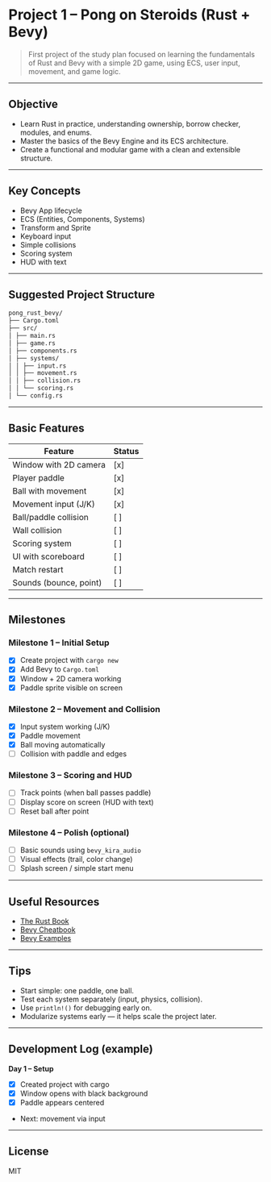 # Project 1 – Pong on Steroids (Rust + Bevy)

> First project of the study plan focused on learning the fundamentals of Rust and Bevy with a simple 2D game, using ECS, user input, movement, and game logic.

---

## Objective

- Learn Rust in practice, understanding ownership, borrow checker, modules, and enums.
- Master the basics of the Bevy Engine and its ECS architecture.
- Create a functional and modular game with a clean and extensible structure.

---

## Key Concepts

- Bevy App lifecycle
- ECS (Entities, Components, Systems)
- Transform and Sprite
- Keyboard input
- Simple collisions
- Scoring system
- HUD with text

---

## Suggested Project Structure

```txt
pong_rust_bevy/
├── Cargo.toml
├── src/
│ ├── main.rs
│ ├── game.rs
│ ├── components.rs
│ ├── systems/
│ │ ├── input.rs
│ │ ├── movement.rs
│ │ ├── collision.rs
│ │ └── scoring.rs
│ └── config.rs
```

---

## Basic Features

| Feature                | Status |
| ---------------------- | ------ |
| Window with 2D camera  | [x]    |
| Player paddle          | [x]    |
| Ball with movement     | [x]    |
| Movement input (J/K)   | [x]    |
| Ball/paddle collision  | [ ]    |
| Wall collision         | [ ]    |
| Scoring system         | [ ]    |
| UI with scoreboard     | [ ]    |
| Match restart          | [ ]    |
| Sounds (bounce, point) | [ ]    |

---

## Milestones

### Milestone 1 – Initial Setup

- [x] Create project with `cargo new`
- [x] Add Bevy to `Cargo.toml`
- [x] Window + 2D camera working
- [x] Paddle sprite visible on screen

### Milestone 2 – Movement and Collision

- [x] Input system working (J/K)
- [x] Paddle movement
- [x] Ball moving automatically
- [ ] Collision with paddle and edges

### Milestone 3 – Scoring and HUD

- [ ] Track points (when ball passes paddle)
- [ ] Display score on screen (HUD with text)
- [ ] Reset ball after point

### Milestone 4 – Polish (optional)

- [ ] Basic sounds using `bevy_kira_audio`
- [ ] Visual effects (trail, color change)
- [ ] Splash screen / simple start menu

---

## Useful Resources

- [The Rust Book](https://doc.rust-lang.org/book/)
- [Bevy Cheatbook](https://bevy-cheatbook.github.io/)
- [Bevy Examples](https://github.com/bevyengine/bevy/tree/main/examples)

---

## Tips

- Start simple: one paddle, one ball.
- Test each system separately (input, physics, collision).
- Use `println!()` for debugging early on.
- Modularize systems early — it helps scale the project later.

---

## Development Log (example)

**Day 1 – Setup**

- [x] Created project with cargo
- [x] Window opens with black background
- [x] Paddle appears centered
- Next: movement via input

---

## License

MIT
